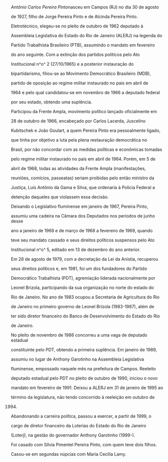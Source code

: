 

*Antônio Carlos Pereira Pinto*nasceu em Campos (RJ) no dia 30 de agosto

de 1927, filho de Jorge Pereira Pinto e de Alcinda Pereira Pinto.



Eletrotécnico, elegeu-se no pleito de outubro de 1962 deputado à

Assembleia Legislativa do Estado do Rio de Janeiro (ALERJ) na legenda do

Partido Trabalhista Brasileiro (PTB), assumindo o mandato em fevereiro

do ano seguinte. Com a extinção dos partidos políticos pelo Ato

Institucional n^o^ 2 (27/10/1965) e a posterior instauração do

bipartidarismo, filiou-se ao Movimento Democrático Brasileiro (MDB),

partido de oposição ao regime militar instaurado no país em abril de

1964 e pelo qual candidatou-se em novembro de 1966 a deputado federal

por seu estado, obtendo uma suplência.



Participou da Frente Ampla, movimento político lançado oficialmente em

28 de outubro de 1966, encabeçado por Carlos Lacerda, Juscelino

Kubitschek e João Goulart, a quem Pereira Pinto era pessoalmente ligado,

que tinha por objetivo a luta pela plena restauração democrática no

Brasil, por não concordar com as medidas políticas e econômicas tomadas

pelo regime militar instaurado no país em abril de 1964. Porém, em 5 de

abril de 1968, todas as atividades da Frente Ampla (manifestações,

reuniões, comícios, passeatas) seriam proibidas pelo então ministro da

Justiça, Luís Antônio da Gama e Silva, que ordenaria à Polícia Federal a

detenção daqueles que violassem essa decisão.



Deixando o Legislativo fluminense em janeiro de 1967, Pereira Pinto,

assumiu uma cadeira na Câmara dos Deputados nos períodos de junho desse

ano a janeiro de 1968 e de março de 1968 a fevereiro de 1969, quando

teve seu mandato cassado e seus direitos políticos suspensos pelo Ato

Institucional n^o^ 5, editado em 13 de dezembro do ano anterior.



Em 28 de agosto de 1979, com a decretação da Lei da Anistia, recuperou

seus direitos políticos e, em 1981, foi um dos fundadores do Partido

Democrático Trabalhista (PDT), agremiação liderada nacionalmente por

Leonel Brizola, participando da sua organização no norte do estado do

Rio de Janeiro. No ano de 1983 ocupou a Secretaria de Agricultura do Rio

de Janeiro no primeiro governo de Leonel Brizola (1983-1987), além de

ter sido diretor financeiro do Banco de Desenvolvimento do Estado do Rio

de Janeiro.



No pleito de novembro de 1986 concorreu a uma vaga de deputado estadual

constituinte pelo PDT, obtendo a primeira suplência. Em janeiro de 1989,

assumiu no lugar de Anthony Garotinho na Assembleia Legislativa

fluminense, empossado naquele mês na prefeitura de Campos. Reeleito

deputado estadual pelo PDT no pleito de outubro de 1990, iniciou o novo

mandato em fevereiro de 1991. Deixou a ALERJ em 31 de janeiro de 1995 ao

término da legislatura, não tendo concorrido à reeleição em outubro de

1994.



Abandonando a carreira política, passou a exercer, a partir de 1999, o

cargo de diretor financeiro da Loterias do Estado do Rio de Janeiro

(Loterj), na gestão do governador Anthony Garotinho (1999-).



Foi casado com Sílvia Pimentel Pereira Pinto, com quem teve dois filhos.

Casou-se em segundas núpcias com Maria Cecília Lamy.



